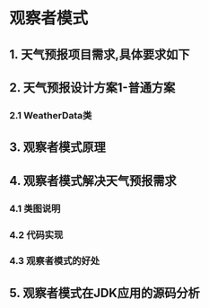 # 观察者模式

## 1. 天气预报项目需求,具体要求如下



## 2. 天气预报设计方案1-普通方案

### 2.1 WeatherData类



## 3. 观察者模式原理



## 4. 观察者模式解决天气预报需求

### 4.1 类图说明



### 4.2 代码实现



### 4.3 观察者模式的好处



## 5. 观察者模式在JDK应用的源码分析



